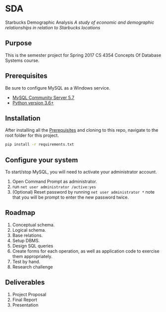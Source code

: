 # SDA
Starbucks Demographic Analysis
_A study of economic and demographic relationships in relation to Starbucks locations_

## Purpose
This is the semester project for Spring 2017 CS 4354 Concepts Of Database Systems course.


## Prerequisites
Be sure to configure MySQL as a Windows service.
- [MySQL Community Server 5.7](https://dev.mysql.com/downloads/mysql/)
- [Python version 3.6+](https://www.python.org/downloads/)

## Installation
After installing all the [Prerequisites](#prerequisites) and cloning to this repo, navigate to the root folder for this project.
```bash
pip install -r requirements.txt
```

## Configure your system
To start/stop MySQL, you will need to activate your administrator account.
1. Open Command Prompt as administrator.
2. run `net user administrator /active:yes`
3. (Optional) Reset password by running `net user administrator *` note that you will be prompt to enter the new password twice.

## Roadmap
1. Conceptual schema.
2. Logical schema.
3. Base relations.
4. Setup DBMS.
5. Design SQL queries
6. Create forms for each operation, as well as application code to exercise
them appropriately.
7. Test by hand.
8. Research challenge

## Deliverables
1. Project Proposal
2. Final Report
3. Presentation
